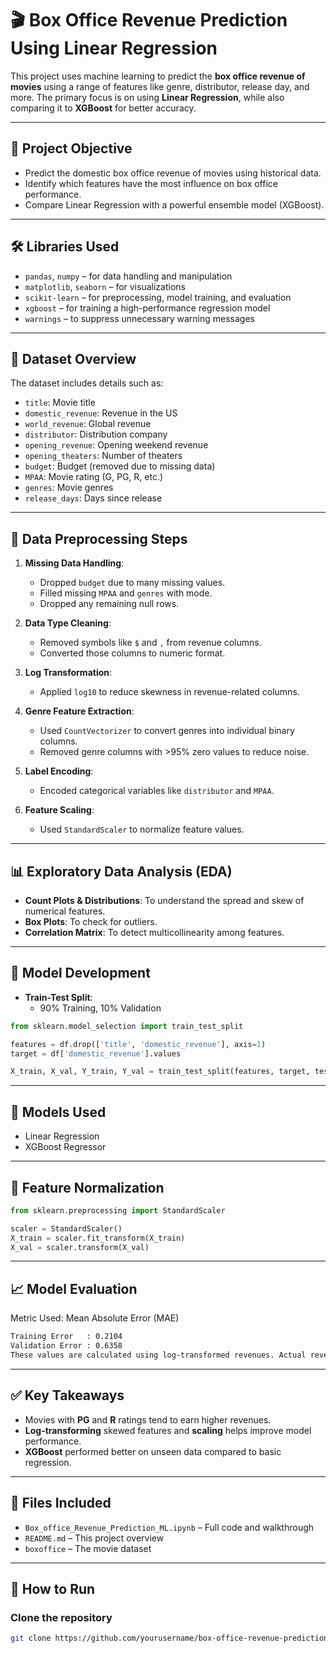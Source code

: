# 🎬 Box Office Revenue Prediction Using Linear Regression

This project uses machine learning to predict the **box office revenue of movies** using a range of features like genre, distributor, release day, and more. The primary focus is on using **Linear Regression**, while also comparing it to **XGBoost** for better accuracy.

---

## 📌 Project Objective

- Predict the domestic box office revenue of movies using historical data.
- Identify which features have the most influence on box office performance.
- Compare Linear Regression with a powerful ensemble model (XGBoost).
  
---

## 🛠️ Libraries Used

- `pandas`, `numpy` – for data handling and manipulation  
- `matplotlib`, `seaborn` – for visualizations  
- `scikit-learn` – for preprocessing, model training, and evaluation  
- `xgboost` – for training a high-performance regression model  
- `warnings` – to suppress unnecessary warning messages  

---

## 📂 Dataset Overview

The dataset includes details such as:

- `title`: Movie title  
- `domestic_revenue`: Revenue in the US  
- `world_revenue`: Global revenue  
- `distributor`: Distribution company  
- `opening_revenue`: Opening weekend revenue  
- `opening_theaters`: Number of theaters  
- `budget`: Budget (removed due to missing data)  
- `MPAA`: Movie rating (G, PG, R, etc.)  
- `genres`: Movie genres  
- `release_days`: Days since release  

---

## 🧹 Data Preprocessing Steps

1. **Missing Data Handling**:
   - Dropped `budget` due to many missing values.
   - Filled missing `MPAA` and `genres` with mode.
   - Dropped any remaining null rows.

2. **Data Type Cleaning**:
   - Removed symbols like `$` and `,` from revenue columns.
   - Converted those columns to numeric format.

3. **Log Transformation**:
   - Applied `log10` to reduce skewness in revenue-related columns.

4. **Genre Feature Extraction**:
   - Used `CountVectorizer` to convert genres into individual binary columns.
   - Removed genre columns with >95% zero values to reduce noise.

5. **Label Encoding**:
   - Encoded categorical variables like `distributor` and `MPAA`.

6. **Feature Scaling**:
   - Used `StandardScaler` to normalize feature values.

---

## 📊 Exploratory Data Analysis (EDA)

- **Count Plots & Distributions**: To understand the spread and skew of numerical features.
- **Box Plots**: To check for outliers.
- **Correlation Matrix**: To detect multicollinearity among features.

---

## 🧠 Model Development

- **Train-Test Split**:
  - 90% Training, 10% Validation

```python
from sklearn.model_selection import train_test_split

features = df.drop(['title', 'domestic_revenue'], axis=1)
target = df['domestic_revenue'].values

X_train, X_val, Y_train, Y_val = train_test_split(features, target, test_size=0.1, random_state=22)

```

---

## 📌 Models Used

- Linear Regression  
- XGBoost Regressor  

---

## 📌 Feature Normalization

```python
from sklearn.preprocessing import StandardScaler

scaler = StandardScaler()
X_train = scaler.fit_transform(X_train)
X_val = scaler.transform(X_val)
```
---

## 📈 Model Evaluation
Metric Used: Mean Absolute Error (MAE)

```bash
Training Error   : 0.2104
Validation Error : 0.6358
These values are calculated using log-transformed revenues. Actual revenue errors will be larger due to the logarithmic scale.
```
---

## ✅ Key Takeaways

- Movies with **PG** and **R** ratings tend to earn higher revenues.
- **Log-transforming** skewed features and **scaling** helps improve model performance.
- **XGBoost** performed better on unseen data compared to basic regression.

---

## 📁 Files Included

- `Box_office_Revenue_Prediction_ML.ipynb` – Full code and walkthrough  
- `README.md` – This project overview  
- `boxoffice` – The movie dataset  

---

## 🚀 How to Run

### Clone the repository

```bash
git clone https://github.com/yourusername/box-office-revenue-prediction.git
```
